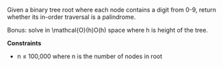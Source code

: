Given a binary tree root where each node contains a digit from 0-9, return whether its in-order traversal is a palindrome.

Bonus: solve in \mathcal{O}(h)O(h) space where h is height of the tree.

**Constraints**

- n ≤ 100,000 where n is the number of nodes in root